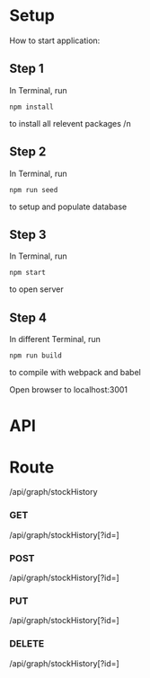 # Setup
How to start application:

## Step 1

In Terminal, run 
```
npm install
``` 
to install all relevent packages /n

## Step 2

In Terminal, run 
```
npm run seed
```
to setup and populate database

## Step 3

In Terminal, run
```
npm start
```
to open server

## Step 4

In different Terminal, run 
```
npm run build
```
to compile with webpack and babel

Open browser to localhost:3001

# API

# Route
/api/graph/stockHistory

### GET
/api/graph/stockHistory[?id=<id>]

### POST
/api/graph/stockHistory[?id=<id>]

### PUT
/api/graph/stockHistory[?id=<id>]

### DELETE
/api/graph/stockHistory[?id=<id>]

